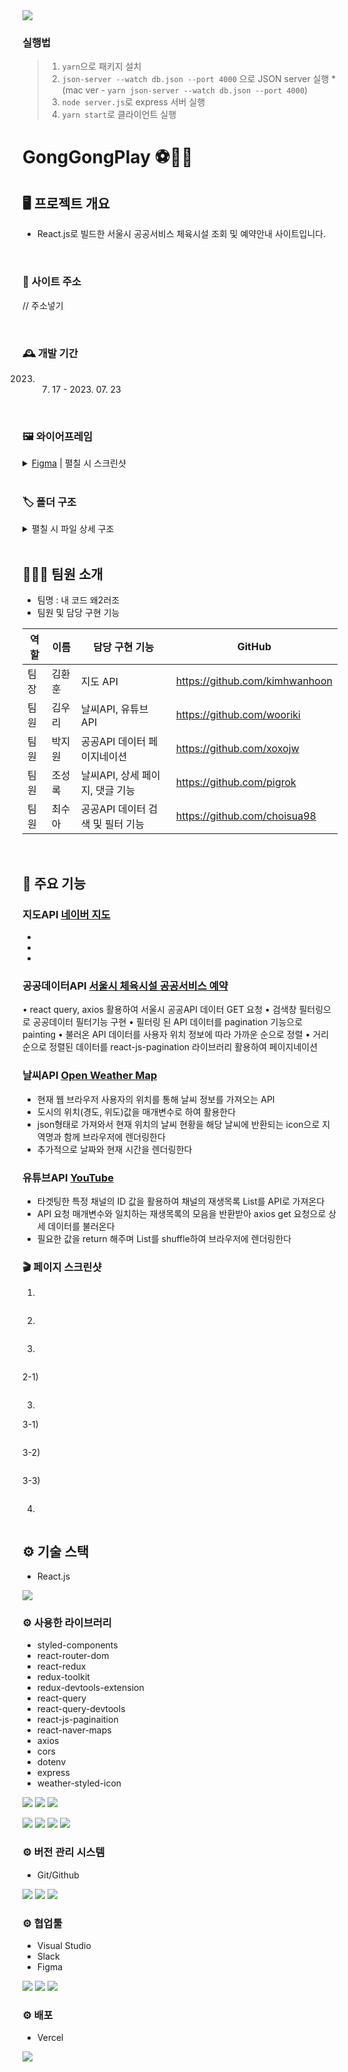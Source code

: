 <img src="https://capsule-render.vercel.app/api?type=wave&color=auto&height=300&section=header&text=⚾🏸GongGong%20Play⚽🏐&fontSize=60" />

### 실행법

> 1. `yarn`으로 패키지 설치
> 2. `json-server --watch db.json --port 4000` 으로 JSON server 실행 \*(mac ver - `yarn json-server --watch db.json --port 4000`)
> 3. `node server.js`로 express 서버 실행
> 4. `yarn start`로 클라이언트 실행

# GongGongPlay ⚽️🎾🏀

## 🖥️ 프로젝트 개요

- React.js로 빌드한 서울시 공공서비스 체육시설 조회 및 예약안내 사이트입니다.

<br />

### 📍 사이트 주소

// 주소넣기

<br />

### 🕰️ 개발 기간

2023. 7.  17 - 2023. 07. 23

<br />

### 🖼 와이어프레임

<details>
<summary><a href="https://www.figma.com/community/file/1264539931329446342">Figma</a> | 펼칠 시 스크린샷</summary>
<br />
	
![123](https://github.com/kimhwanhoon/20230724_team_project/assets/123552221/45f102ee-ba89-442f-b7ea-4bc9cf0637e8)

![456](https://github.com/kimhwanhoon/20230724_team_project/assets/123552221/938892b3-c550-49cd-b729-cd9fe73e206a)

![789](https://github.com/kimhwanhoon/20230724_team_project/assets/123552221/33b1859d-c723-48fc-848a-ddb21ef87274)

<br />

</details>

<br />

### 🏷 폴더 구조

<details>
<summary>펼칠 시 파일 상세 구조</summary>
  
```
┣ 📂axios
 ┃ ┣ 📜comment.js
 ┃ ┣ 📜publicDataAPI.js
 ┃ ┗ 📜weatherApi.js
 ┣ 📂components
 ┃ ┣ 📂common
 ┃ ┃ ┣ 📜Footer.jsx
 ┃ ┃ ┣ 📜Header.jsx
 ┃ ┃ ┣ 📜Layout.jsx
 ┃ ┃ ┣ 📜Weather.jsx
 ┃ ┃ ┗ 📜YouTubeApi.jsx
 ┃ ┣ 📂detail
 ┃ ┃ ┣ 📜Comments.jsx
 ┃ ┃ ┣ 📜Detail.jsx
 ┃ ┃ ┗ 📜PostData.jsx
 ┃ ┣ 📂map
 ┃ ┃ ┣ 📜MapComponent.jsx
 ┃ ┃ ┣ 📜Maps.jsx
 ┃ ┃ ┗ 📜MarkPins.jsx
 ┃ ┣ 📜Facilities.jsx
 ┃ ┣ 📜Paging.jsx
 ┃ ┗ 📜Search.jsx
 ┣ 📂helper
 ┃ ┗ 📜calDistance.js
 ┣ 📂hooks
 ┃ ┣ 📂mapHooks
 ┃ ┃ ┣ 📜saveBoundary.js
 ┃ ┃ ┣ 📜setBoundaries.js
 ┃ ┃ ┗ 📜useGetCoords.js
 ┃ ┣ 📜useCurrentLocation.js
 ┃ ┗ 📜useFetchPublicData.js
 ┣ 📂pages
 ┃ ┣ 📜Home.jsx
 ┃ ┗ 📜Homebackup.jsx
 ┣ 📂redux
 ┃ ┣ 📂config
 ┃ ┃ ┗ 📜configStore.js
 ┃ ┗ 📂modules
 ┃ ┃ ┣ 📂maps
 ┃ ┃ ┃ ┣ 📜coordsGroup.js
 ┃ ┃ ┃ ┣ 📜reloadMap.js
 ┃ ┃ ┃ ┣ 📜save10Location.js
 ┃ ┃ ┃ ┗ 📜setBoundary.js
 ┃ ┃ ┣ 📜commentsSlice.js
 ┃ ┃ ┣ 📜publicData.js
 ┃ ┃ ┗ 📜userLocation.js
 ┣ 📂shared
 ┃ ┗ 📜Router.js
 ┣ 📜.DS_Store
 ┣ 📜App.css
 ┣ 📜App.js
 ┣ 📜GlobalStyle.jsx
 ┣ 📜index.css
 ┣ 📜index.js
 ┗ 📜reset.css
```
</details>

<br />

## 🧑‍🤝‍🧑 팀원 소개

- 팀명 : 내 코드 왜2러조
- 팀원 및 담당 구현 기능

| 역할 | 이름   | 담당 구현 기능                   | GitHub                                                                      |
| ---- | ------ | -------------------------------- | --------------------------------------------------------------------------- |
| 팀장 | 김환훈 | 지도 API                         | <a href="https://github.com/kimhwanhoon">https://github.com/kimhwanhoon</a> |
| 팀원 | 김우리 | 날씨API, 유튜브 API              | <a href="https://github.com/wooriki">https://github.com/wooriki</a>         |
| 팀원 | 박지원 | 공공API 데이터 페이지네이션      | <a href="https://github.com/xoxojw">https://github.com/xoxojw</a>           |
| 팀원 | 조성록 | 날씨API, 상세 페이지, 댓글 기능  | <a href="https://github.com/pigrok">https://github.com/pigrok</a>           |
| 팀원 | 최수아 | 공공API 데이터 검색 및 필터 기능 | <a href="https://github.com/choisua98">https://github.com/choisua98</a>     |

<br />

## 📌 주요 기능

### 지도API <a href="https://www.ncloud.com/product/applicationService/maps">네이버 지도</a>

-
-
-

### 공공데이터API <a href="http://data.seoul.go.kr/dataList/OA-2266/S/1/datasetView.do">서울시 체육시설 공공서비스 예약</a>

• react query, axios 활용하여 서울시 공공API 데이터 GET 요청
• 검색창 필터링으로 공공데이터 필터기능 구현
• 필터링 된 API 데이터를 pagination 기능으로 painting
• 불러온 API 데이터를 사용자 위치 정보에 따라 가까운 순으로 정렬
• 거리 순으로 정렬된 데이터를 react-js-pagination 라이브러리 활용하여 페이지네이션

### 날씨API <a href="https://openweathermap.org/api">Open Weather Map</a>

- 현재 웹 브라우저 사용자의 위치를 통해 날씨 정보를 가져오는 API
- 도시의 위치(경도, 위도)값을 매개변수로 하여 활용한다
- json형태로 가져와서 현재 위치의 날씨 현황을 해당 날씨에 반환되는 icon으로 지역명과 함께 브라우저에 렌더링한다
- 추가적으로 날짜와 현재 시간을 렌더링한다

### 유튜브API <a href="https://developers.google.com/youtube/v3/getting-started?hl=ko">YouTube</a>

- 타겟팅한 특정 채널의 ID 값을 활용하여 채널의 재생목록 List를 API로 가져온다
- API 요청 매개변수와 일치하는 재생목록의 모음을 반환받아 axios get 요청으로 상세 데이터를 불러온다
- 필요한 값을 return 해주며 List를 shuffle하여 브라우저에 렌더링한다

### 🎬 페이지 스크린샷

1.

<img src="https://user-images.githubusercontent.com/109304556/255329321-e56d3a92-947a-4e6a-afc6-3cae6a03f4a6.jpg" alt="" />

2.

<img src="" alt="" />

3.

<img src="" alt=""/>

2-1)

<img src="" alt=""/>

3.

3-1)

<img src="" alt=""/>

3-2)

<img src="" alt="" />

3-3)

<img src="" alt=""/>

4.

<img src="" alt="" />

<br />

## ⚙️ 기술 스택

- React.js
<div align=“center”>
<img src="https://img.shields.io/badge/React-61DAFB?style=for-the-badge&logo=React&logoColor=black">


</div>

### ⚙️ 사용한 라이브러리

- styled-components
- react-router-dom
- react-redux
- redux-toolkit
- redux-devtools-extension
- react-query
- react-query-devtools
- react-js-paginaition
- react-naver-maps
- axios
- cors
- dotenv
- express
- weather-styled-icon

<div align=“center”>
<img src="https://img.shields.io/badge/styled components-DB7093?style=for-the-badge&logo=styledcomponents&logoColor=white"> <img src="https://img.shields.io/badge/React Router DOM-CA4245?style=for-the-badge&logo=reactrouter&logoColor=white"> <img src="https://img.shields.io/badge/Redux Toolkit-764ABC?style=for-the-badge&logo=redux&logoColor=white">
	
<img src="https://img.shields.io/badge/React Query-FF4154?style=for-the-badge&logo=reactquery&logoColor=white"> <img src="https://img.shields.io/badge/React Naver Maps-03C75A?style=for-the-badge&logo=naver&logoColor=white"> <img src="https://img.shields.io/badge/Axios-5A29E4?style=for-the-badge&logo=axios&logoColor=white"> <img src="https://img.shields.io/badge/Express-000000?style=for-the-badge&logo=express&logoColor=white">
</div>

### ⚙️ 버전 관리 시스템

- Git/Github
<div align=“center”>
 <img src="https://img.shields.io/badge/git-F05032?style=for-the-badge&logo=git&logoColor=white">
 <img src="https://img.shields.io/badge/github-181717?style=for-the-badge&logo=github&logoColor=white">
 <img src="https://img.shields.io/badge/sourcetree-0052CC?style=for-the-badge&logo=github&logoColor=white">
</div>

### ⚙️ 협업툴

- Visual Studio
- Slack
- Figma
<div align=“center”>
 <img src="https://img.shields.io/badge/visualstudio-5C2D91?style=for-the-badge&logo=visualstudio&logoColor=white">
 <img src="https://img.shields.io/badge/slack-4A154B?style=for-the-badge&logo=slack&logoColor=white">
 <img src="https://img.shields.io/badge/figma-F24E1E?style=for-the-badge&logo=slack&logoColor=white">
</div>

### ⚙️ 배포

- Vercel
<div align=“center”>
	  <img src="https://img.shields.io/badge/vercel-000000?style=for-the-badge&logo=vercel&logoColor=white">
  </div>

<br />
